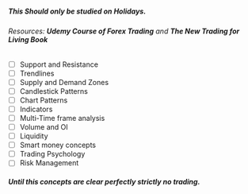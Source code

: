 ##### This Should only be studied on Holidays.
###### Resources: **Udemy Course of Forex Trading** and **The New Trading for Living Book**
- [ ] Support and Resistance
- [ ] Trendlines
- [ ] Supply and Demand Zones
- [ ] Candlestick Patterns
- [ ] Chart Patterns
- [ ] Indicators
- [ ] Multi-Time frame analysis
- [ ] Volume and OI
- [ ] Liquidity
- [ ] Smart money concepts
- [ ] Trading Psychology
- [ ] Risk Management

##### Until this concepts are clear perfectly strictly no trading.